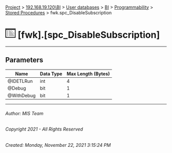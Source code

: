 #### 

[Project](../../../../../index.md) > [192.168.19.120\\BI](../../../../index.md) > [User databases](../../../index.md) > [BI](../../index.md) > [Programmability](../index.md) > [Stored Procedures](Stored_Procedures.md) > fwk.spc_DisableSubscription

# ![Stored Procedures](../../../../../Images/StoredProcedure32.png) [fwk].[spc_DisableSubscription]

---

## <a name="#parameters"></a>Parameters

| Name | Data Type | Max Length (Bytes) |
|---|---|---|
| @IDETLRun | int | 4 |
| @Debug | bit | 1 |
| @WithDebug | bit | 1 |


---

###### Author:  MIS Team

###### Copyright 2021 - All Rights Reserved

###### Created: Monday, November 22, 2021 3:15:24 PM

